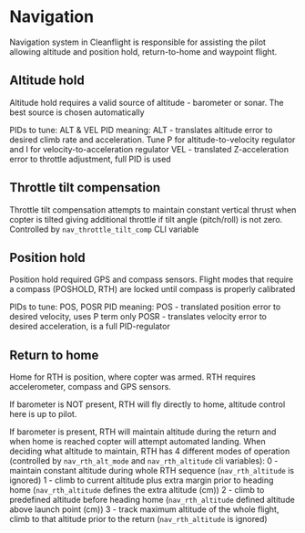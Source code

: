 # Navigation

Navigation system in Cleanflight is responsible for assisting the pilot allowing altitude and position hold, return-to-home and waypoint flight.

## Altitude hold

Altitude hold requires a valid source of altitude - barometer or sonar. The best source is chosen automatically

PIDs to tune: ALT & VEL
PID meaning:
    ALT - translates altitude error to desired climb rate and acceleration. Tune P for altitude-to-velocity regulator and I for velocity-to-acceleration regulator
    VEL - translated Z-acceleration error to throttle adjustment, full PID is used

## Throttle tilt compensation

Throttle tilt compensation attempts to maintain constant vertical thrust when copter is tilted giving additional throttle if tilt angle (pitch/roll) is not zero. Controlled by `nav_throttle_tilt_comp` CLI variable

## Position hold

Position hold required GPS and compass sensors. Flight modes that require a compass (POSHOLD, RTH) are locked until compass is properly calibrated

PIDs to tune: POS, POSR
PID meaning:
    POS - translated position error to desired velocity, uses P term only
    POSR - translates velocity error to desired acceleration, is a full PID-regulator

## Return to home

Home for RTH is position, where copter was armed. RTH requires accelerometer, compass and GPS sensors.

If barometer is NOT present, RTH will fly directly to home, altitude control here is up to pilot.

If barometer is present, RTH will maintain altitude during the return and when home is reached copter will attempt automated landing.
When deciding what altitude to maintain, RTH has 4 different modes of operation (controlled by `nav_rth_alt_mode` and `nav_rth_altitude` cli variables):
0 - maintain constant altitude during whole RTH sequence (`nav_rth_altitude` is ignored)
1 - climb to current altitude plus extra margin prior to heading home (`nav_rth_altitude` defines the extra altitude (cm))
2 - climb to predefined altitude before heading home (`nav_rth_altitude` defined altitude above launch point (cm))
3 - track maximum altitude of the whole flight, climb to that altitude prior to the return (`nav_rth_altitude` is ignored)
